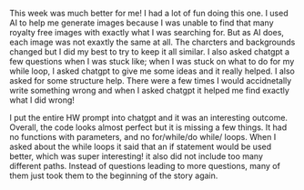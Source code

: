 This week was much better for me! I had a lot of fun doing this one. I used AI to help me generate images because I was unable to find that many royalty free images with exactly what I was searching for. But as AI does, each image was not exaxtly the same at all. The charcters and backgrounds changed but I did my best to try to keep it all similar. I also asked chatgpt a few questions when I was stuck like; when I was stuck on what to do for my while loop, I asked chatgpt to give me some ideas and it really helped. I also asked for some structure help. There were a few times I would accidnetally write something wrong and when I asked chatgpt it helped me find exactly what I did wrong! 


I put the entire HW prompt into chatgpt and it was an interesting outcome. Overall, the code looks almost perfect but it is missing a few things. It had no functions with parameters, and no for/while/do while/ loops. When I asked about the while loops it said that an if statement would be used better, which was super interesting! it also did not include too many different paths. Instead of questions leading to more questions, many of them just took them to the beginning of the story again. 
